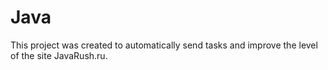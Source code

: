 # Java
This project was created to automatically send tasks and improve the level of the site JavaRush.ru.

